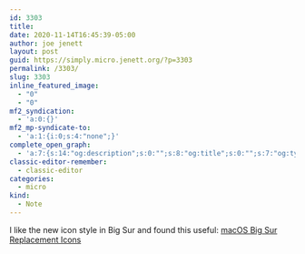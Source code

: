```yaml
---
id: 3303
title: 
date: 2020-11-14T16:45:39-05:00
author: joe jenett
layout: post
guid: https://simply.micro.jenett.org/?p=3303
permalink: /3303/
slug: 3303
inline_featured_image:
  - "0"
  - "0"
mf2_syndication:
  - 'a:0:{}'
mf2_mp-syndicate-to:
  - 'a:1:{i:0;s:4:"none";}'
complete_open_graph:
  - 'a:7:{s:14:"og:description";s:0:"";s:8:"og:title";s:0:"";s:7:"og:type";s:0:"";s:12:"twitter:card";s:7:"summary";s:15:"twitter:creator";s:0:"";s:19:"twitter:description";s:0:"";s:8:"og:image";s:0:"";}'
classic-editor-remember:
  - classic-editor
categories:
  - micro
kind:
  - Note
---
```

I like the new icon style in Big Sur and found this useful: [macOS Big Sur Replacement Icons](https://macosicons.com/ "macOS icon pack - beautiful open source icons for Big Sur")